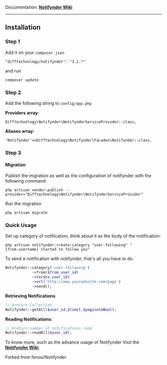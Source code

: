 
Documentation: **[Notifynder Wiki](https://github.com/fenos/Notifynder/wiki)**
- - -

## Installation ##

### Step 1 ###

Add it on your `composer.json`

    "difftechnology/notifynder": "3.1.*"

and run 

    composer update


### Step 2 ###

Add the following string to `config/app.php`

**Providers array:**

    Difftechnology\Notifynder\NotifynderServiceProvider::class,

**Aliases array:**

    'Notifynder'=>Difftechnology\Notifynder\Facades\Notifynder::class,


### Step 3 ###

#### Migration ####

Publish the migration as well as the configuration of notifynder with the following command:

    php artisan vendor:publish --provider="Difftechnology\Notifynder\NotifynderServiceProvider"

Run the migration

    php artisan migrate

### Quick Usage ###

Set up category of notification, think about it as the
body of the notification:

    php artisan notifynder:create:category "user.following" "{from.username} started to follow you"

To send a notification with notifynder, that's all
you have to do.

~~~php
Notifynder::category('user.following')
            ->from($from_user_id)
            ->to($to_user_id)
            ->url('http://www.yourwebsite.com/page')
            ->send();
~~~

**Retrieving Notifications**

~~~php
// @return Collection
Notifynder::getAll($user_id,$limit,$paginateBool);
~~~

**Reading Notifications:**
~~~php
// @return number of notifications read
Notifynder::readAll($user_id);
~~~

To know more, such as the advance usage of Notifynder Visit the **[Notifynder Wiki](https://github.com/fenos/Notifynder/wiki)**.

Forked from
fenos/Notifynder